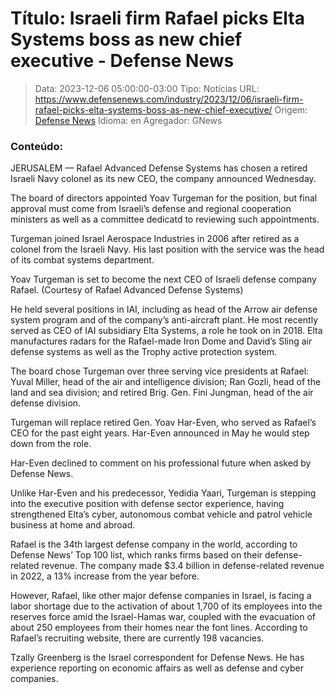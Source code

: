 # Título: Israeli firm Rafael picks Elta Systems boss as new chief executive - Defense News

>Data: 2023-12-06 05:00:00-03:00
>Tipo: Notícias
>URL: https://www.defensenews.com/industry/2023/12/06/israeli-firm-rafael-picks-elta-systems-boss-as-new-chief-executive/
>Origem: [Defense News](https://www.defensenews.com)
>Idioma: en
>Agregador: GNews

### Conteúdo:

JERUSALEM — Rafael Advanced Defense Systems has chosen a retired Israeli Navy colonel as its new CEO, the company announced Wednesday.

The board of directors appointed Yoav Turgeman for the position, but final approval must come from Israeli’s defense and regional cooperation ministers as well as a committee dedicatd to reviewing such appointments.

Turgeman joined Israel Aerospace Industries in 2006 after retired as a colonel from the Israeli Navy. His last position with the service was the head of its combat systems department.

Yoav Turgeman is set to become the next CEO of Israeli defense company Rafael. (Courtesy of Rafael Advanced Defense Systems)

He held several positions in IAI, including as head of the Arrow air defense system program and of the company’s anti-aircraft plant. He most recently served as CEO of IAI subsidiary Elta Systems, a role he took on in 2018. Elta manufactures radars for the Rafael-made Iron Dome and David’s Sling air defense systems as well as the Trophy active protection system.

The board chose Turgeman over three serving vice presidents at Rafael: Yuval Miller, head of the air and intelligence division; Ran Gozli, head of the land and sea division; and retired Brig. Gen. Fini Jungman, head of the air defense division.

Turgeman will replace retired Gen. Yoav Har-Even, who served as Rafael’s CEO for the past eight years. Har-Even announced in May he would step down from the role.

Har-Even declined to comment on his professional future when asked by Defense News.

Unlike Har-Even and his predecessor, Yedidia Yaari, Turgeman is stepping into the executive position with defense sector experience, having strengthened Elta’s cyber, autonomous combat vehicle and patrol vehicle business at home and abroad.

Rafael is the 34th largest defense company in the world, according to Defense News’ Top 100 list, which ranks firms based on their defense-related revenue. The company made $3.4 billion in defense-related revenue in 2022, a 13% increase from the year before.

However, Rafael, like other major defense companies in Israel, is facing a labor shortage due to the activation of about 1,700 of its employees into the reserves force amid the Israel-Hamas war, coupled with the evacuation of about 250 employees from their homes near the font lines. According to Rafael’s recruiting website, there are currently 198 vacancies.

Tzally Greenberg is the Israel correspondent for Defense News. He has experience reporting on economic affairs as well as defense and cyber companies.
